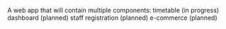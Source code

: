 A web app that will contain multiple components: 
timetable (in progress)
dashboard (planned)
staff registration (planned)
e-commerce (planned)
